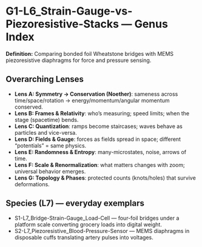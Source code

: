 # G1-L6_Strain-Gauge-vs-Piezoresistive-Stacks — Genus Index
**Definition:** Comparing bonded foil Wheatstone bridges with MEMS piezoresistive diaphragms for force and pressure sensing.
## Overarching Lenses

- **Lens A: Symmetry -> Conservation (Noether)**: sameness across time/space/rotation → energy/momentum/angular momentum conserved.
- **Lens B: Frames & Relativity**: who’s measuring; speed limits; when the stage (spacetime) bends.
- **Lens C: Quantization**: ramps become staircases; waves behave as particles and vice-versa.
- **Lens D: Fields & Gauge**: forces as fields spread in space; different “potentials” = same physics.
- **Lens E: Randomness & Entropy**: many-microstates, noise, arrows of time.
- **Lens F: Scale & Renormalization**: what matters changes with zoom; universal behavior emerges.
- **Lens G: Topology & Phases**: protected counts (knots/holes) that survive deformations.

## Species (L7) — everyday exemplars
- S1-L7_Bridge-Strain-Gauge_Load-Cell — four-foil bridges under a platform scale converting grocery loads into digital weight.
- S2-L7_Piezoresistive_Blood-Pressure-Sensor — MEMS diaphragms in disposable cuffs translating artery pulses into voltages.
